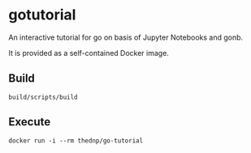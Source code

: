 # gotutorial

An interactive tutorial for go on basis of Jupyter Notebooks and gonb.

It is provided as a self-contained Docker image.

## Build

```shell
build/scripts/build
```

## Execute

```shell
docker run -i --rm thednp/go-tutorial
```
